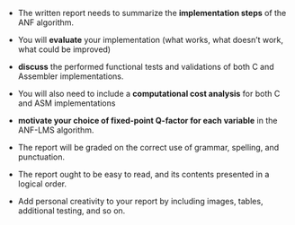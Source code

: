 

* The written report needs to summarize the **implementation steps** of the ANF algorithm. 
* You will **evaluate** your implementation (what works, what doesn’t work, what could be improved)
* **discuss** the performed functional tests and validations of both C and Assembler implementations. 
* You will also need to include a **computational cost analysis** for both C and ASM implementations
* **motivate your choice of fixed-point Q-factor for each variable** in the ANF-LMS algorithm. 



* The report will be graded on the correct use of grammar, spelling, and punctuation. 
* The report ought to be easy to read, and its contents presented in a logical order. 
* Add personal creativity to your report by including images, tables, additional testing, and so on.